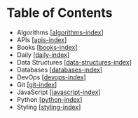 # Table of Contents

- Algorithms [[algorithms-index]]
- APIs [[apis-index]]
- Books [[books-index]]
- Daily [[daily-index]]
- Data Structures [[data-structures-index]]
- Databases [[databases-index]]
- DevOps [[devops-index]]
- Git [[git-index]]
- JavaScript [[javascript-index]]
- Python [[python-index]]
- Styling [[styling-index]]

[//begin]: # "Autogenerated link references for markdown compatibility"
[algorithms-index]: Algorithms/algorithms-index "Algorithms Index"
[apis-index]: APIs/apis-index "Apis Index"
[books-index]: Books/books-index "Books Index"
[daily-index]: Daily/daily-index "Daily Index"
[data-structures-index]: Data-Structures/data-structures-index "Data Structures Index"
[databases-index]: Databases/databases-index "Databases Index"
[devops-index]: DevOps/devops-index "Devops Index"
[git-index]: Git/git-index "Git Index"
[javascript-index]: JavaScript/javascript-index "Javascript Index"
[python-index]: Python/python-index "Python Index"
[styling-index]: Styling/styling-index "Styling Index"
[//end]: # "Autogenerated link references"

